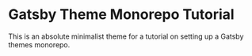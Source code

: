 # Gatsby Theme Monorepo Tutorial

This is an absolute minimalist theme for a tutorial on setting up a Gatsby themes monorepo.
